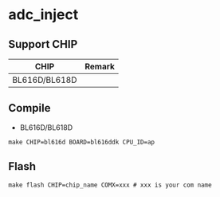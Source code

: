 # adc_inject


## Support CHIP

|      CHIP        | Remark |
|:----------------:|:------:|
|BL616D/BL618D     |        |

## Compile

- BL616D/BL618D

```
make CHIP=bl616d BOARD=bl616ddk CPU_ID=ap
```

## Flash

```
make flash CHIP=chip_name COMX=xxx # xxx is your com name
```